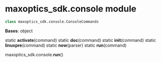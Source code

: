 # maxoptics_sdk.console module

```py
class maxoptics_sdk.console.ConsoleCommands
```

__Bases__: object

 static __activate__(command)
    static __doc__(command)
    static __init__(command)
    static __linuxpre__(command)
    static __new__(parser)
    static __run__(command)


maxoptics_sdk.console.__run__()